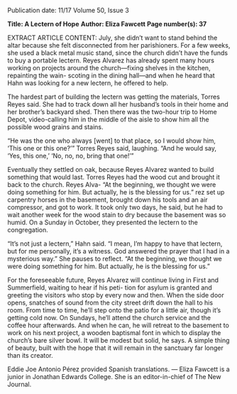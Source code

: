Publication date: 11/17
Volume 50, Issue 3

**Title: A Lectern of Hope**
**Author: Eliza Fawcett**
**Page number(s): 37**

EXTRACT ARTICLE CONTENT:
July, she didn’t want to stand behind the altar because she 
felt disconnected from her parishioners. For a few weeks, 
she used a black metal music stand, since the church didn’t 
have the funds to buy a portable lectern. Reyes Alvarez has 
already spent many hours working on projects around the 
church—fixing shelves in the kitchen, repainting the wain-
scoting in the dining hall—and when he heard that Hahn 
was looking for a new lectern, he offered to help.


The hardest part of building the lectern was getting the 
materials, Torres Reyes said. She had to track down all her 
husband’s tools in their home and her brother’s backyard 
shed. Then there was the two-hour trip to Home Depot, 
video-calling him in the middle of the aisle to show him all 
the possible wood grains and stains.


“He was the one who always [went] to that place, so I 
would show him, ‘This one or this one?’” Torres Reyes said, 
laughing. “And he would say, ‘Yes, this one,’ ‘No, no, no, 
bring that one!’”


Eventually they settled on oak, because Reyes Alvarez 
wanted to build something that would last. Torres Reyes had 
the wood cut and brought it back to the church. Reyes Alva-
“At the beginning, we 
thought we were doing 
something for him.  But 
actually, he is the 
blessing for us.”
rez set up carpentry horses in the basement, brought down 
his tools and an air compressor, and got to work. It took 
only two days, he said, but he had to wait another week for 
the wood stain to dry because the basement was so humid. 
On a Sunday in October, they presented the lectern to the 
congregation.


“It’s not just a lectern,” Hahn said. “I mean, I’m happy to 
have that lectern, but for me personally, it’s a witness. God 
answered the prayer that I had in a mysterious way.” She 
pauses to reflect. “At the beginning, we thought we were 
doing something for him.  But actually, he is the blessing 
for us.”


For the foreseeable future, Reyes Alvarez will continue 
living in First and Summerfield, waiting to hear if his peti-
tion for asylum is granted and greeting the visitors who stop 
by every now and then. When the side door opens, snatches 
of sound from the city street drift down the hall to his room. 
From time to time, he’ll step onto the patio for a little air, 
though it’s getting cold now. On Sundays, he’ll attend the 
church service and the coffee hour afterwards. And when 
he can, he will retreat to the basement to work on his next 
project, a wooden baptismal font in which to display the 
church’s bare silver bowl. It will be modest but solid, he 
says. A simple thing of beauty, built with the hope that it 
will remain in the sanctuary far longer than its creator.


Eddie Joe Antonio Pérez provided Spanish translations.
—  Eliza Fawcett is a junior in 
Jonathan Edwards College. 
She is an editor-in-chief of 
The New Journal.